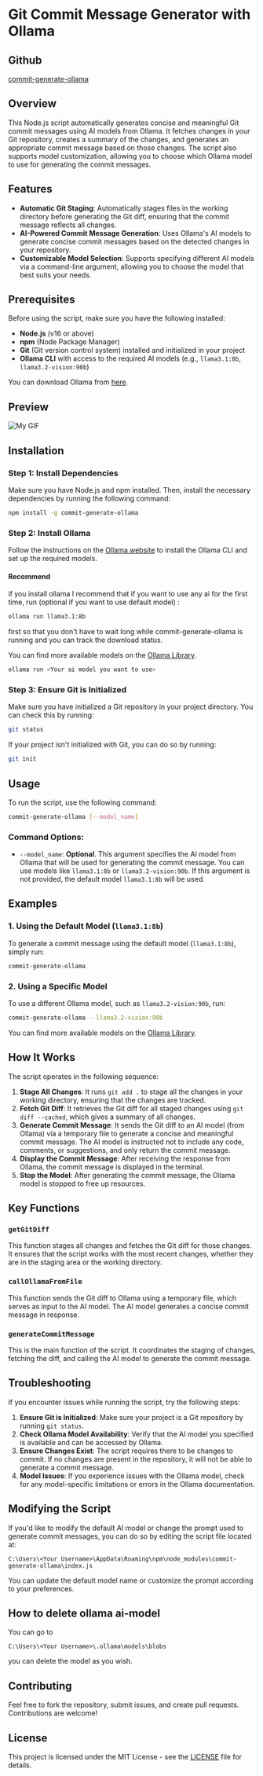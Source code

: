 # Git Commit Message Generator with Ollama

## Github

[commit-generate-ollama](https://github.com/Shinon2023/commit-generate-ollama/tree/main?tab=readme-ov-file)

## Overview

This Node.js script automatically generates concise and meaningful Git commit messages using AI models from Ollama. It fetches changes in your Git repository, creates a summary of the changes, and generates an appropriate commit message based on those changes. The script also supports model customization, allowing you to choose which Ollama model to use for generating the commit messages.

## Features

- **Automatic Git Staging**: Automatically stages files in the working directory before generating the Git diff, ensuring that the commit message reflects all changes.
- **AI-Powered Commit Message Generation**: Uses Ollama's AI models to generate concise commit messages based on the detected changes in your repository.
- **Customizable Model Selection**: Supports specifying different AI models via a command-line argument, allowing you to choose the model that best suits your needs.

## Prerequisites

Before using the script, make sure you have the following installed:

- **Node.js** (v16 or above)
- **npm** (Node Package Manager)
- **Git** (Git version control system) installed and initialized in your project
- **Ollama CLI** with access to the required AI models (e.g., `llama3.1:8b`, `llama3.2-vision:90b`)

You can download Ollama from [here](https://ollama.com/).

## Preview
![My GIF](preview.gif)

## Installation

### Step 1: Install Dependencies

Make sure you have Node.js and npm installed. Then, install the necessary dependencies by running the following command:

```bash
npm install -g commit-generate-ollama
```

### Step 2: Install Ollama

Follow the instructions on the [Ollama website](https://ollama.com/) to install the Ollama CLI and set up the required models.

#### Recommend

if you install ollama I recommend that if you want to use any ai for the first time, run (optional if you want to use default model) :

```bash
ollama run llama3.1:8b
```

first so that you don't have to wait long while commit-generate-ollama is running and you can track the download status.

You can find more available models on the [Ollama Library](https://ollama.com/library?sort=popular).

```bash
ollama run <Your ai model you want to use>
```

### Step 3: Ensure Git is Initialized

Make sure you have initialized a Git repository in your project directory. You can check this by running:

```bash
git status
```

If your project isn't initialized with Git, you can do so by running:

```bash
git init
```

## Usage

To run the script, use the following command:

```bash
commit-generate-ollama [--model_name]
```

### Command Options:

- `--model_name`: **Optional**. This argument specifies the AI model from Ollama that will be used for generating the commit message. You can use models like `llama3.1:8b` or `llama3.2-vision:90b`. If this argument is not provided, the default model `llama3.1:8b` will be used.

## Examples

### 1. Using the Default Model (`llama3.1:8b`)

To generate a commit message using the default model (`llama3.1:8b`), simply run:

```bash
commit-generate-ollama
```

### 2. Using a Specific Model

To use a different Ollama model, such as `llama3.2-vision:90b`, run:

```bash
commit-generate-ollama --llama3.2-vision:90b
```

You can find more available models on the [Ollama Library](https://ollama.com/library?sort=popular).

## How It Works

The script operates in the following sequence:

1. **Stage All Changes**: It runs `git add .` to stage all the changes in your working directory, ensuring that the changes are tracked.
2. **Fetch Git Diff**: It retrieves the Git diff for all staged changes using `git diff --cached`, which gives a summary of all changes.
3. **Generate Commit Message**: It sends the Git diff to an AI model (from Ollama) via a temporary file to generate a concise and meaningful commit message. The AI model is instructed not to include any code, comments, or suggestions, and only return the commit message.
4. **Display the Commit Message**: After receiving the response from Ollama, the commit message is displayed in the terminal.
5. **Stop the Model**: After generating the commit message, the Ollama model is stopped to free up resources.

## Key Functions

### `getGitDiff`

This function stages all changes and fetches the Git diff for those changes. It ensures that the script works with the most recent changes, whether they are in the staging area or the working directory.

### `callOllamaFromFile`

This function sends the Git diff to Ollama using a temporary file, which serves as input to the AI model. The AI model generates a concise commit message in response.

### `generateCommitMessage`

This is the main function of the script. It coordinates the staging of changes, fetching the diff, and calling the AI model to generate the commit message.

## Troubleshooting

If you encounter issues while running the script, try the following steps:

1. **Ensure Git is Initialized**: Make sure your project is a Git repository by running `git status`.
2. **Check Ollama Model Availability**: Verify that the AI model you specified is available and can be accessed by Ollama.
3. **Ensure Changes Exist**: The script requires there to be changes to commit. If no changes are present in the repository, it will not be able to generate a commit message.
4. **Model Issues**: If you experience issues with the Ollama model, check for any model-specific limitations or errors in the Ollama documentation.

## Modifying the Script

If you'd like to modify the default AI model or change the prompt used to generate commit messages, you can do so by editing the script file located at:

```
C:\Users\<Your Username>\AppData\Roaming\npm\node_modules\commit-generate-ollama\index.js
```

You can update the default model name or customize the prompt according to your preferences.

## How to delete ollama ai-model

You can go to

```
C:\Users\<Your Username>\.ollama\models\blobs
```

you can delete the model as you wish.

## Contributing

Feel free to fork the repository, submit issues, and create pull requests. Contributions are welcome!

## License

This project is licensed under the MIT License - see the [LICENSE](LICENSE) file for details.
